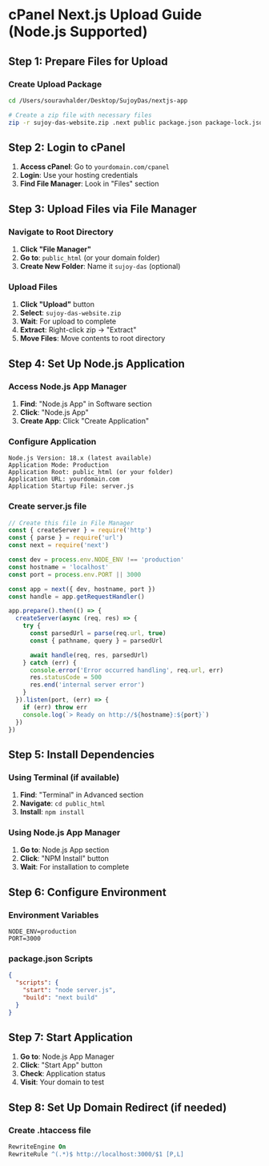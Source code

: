 # cPanel Next.js Upload Guide (Node.js Supported)

## Step 1: Prepare Files for Upload

### Create Upload Package
```bash
cd /Users/souravhalder/Desktop/SujoyDas/nextjs-app

# Create a zip file with necessary files
zip -r sujoy-das-website.zip .next public package.json package-lock.json next.config.* -x "node_modules/*" "src/*"
```

## Step 2: Login to cPanel

1. **Access cPanel**: Go to `yourdomain.com/cpanel`
2. **Login**: Use your hosting credentials
3. **Find File Manager**: Look in "Files" section

## Step 3: Upload Files via File Manager

### Navigate to Root Directory
1. **Click "File Manager"**
2. **Go to**: `public_html` (or your domain folder)
3. **Create New Folder**: Name it `sujoy-das` (optional)

### Upload Files
1. **Click "Upload"** button
2. **Select**: `sujoy-das-website.zip`
3. **Wait**: For upload to complete
4. **Extract**: Right-click zip → "Extract"
5. **Move Files**: Move contents to root directory

## Step 4: Set Up Node.js Application

### Access Node.js App Manager
1. **Find**: "Node.js App" in Software section
2. **Click**: "Node.js App"
3. **Create App**: Click "Create Application"

### Configure Application
```
Node.js Version: 18.x (latest available)
Application Mode: Production
Application Root: public_html (or your folder)
Application URL: yourdomain.com
Application Startup File: server.js
```

### Create server.js file
```javascript
// Create this file in File Manager
const { createServer } = require('http')
const { parse } = require('url')
const next = require('next')

const dev = process.env.NODE_ENV !== 'production'
const hostname = 'localhost'
const port = process.env.PORT || 3000

const app = next({ dev, hostname, port })
const handle = app.getRequestHandler()

app.prepare().then(() => {
  createServer(async (req, res) => {
    try {
      const parsedUrl = parse(req.url, true)
      const { pathname, query } = parsedUrl

      await handle(req, res, parsedUrl)
    } catch (err) {
      console.error('Error occurred handling', req.url, err)
      res.statusCode = 500
      res.end('internal server error')
    }
  }).listen(port, (err) => {
    if (err) throw err
    console.log(`> Ready on http://${hostname}:${port}`)
  })
})
```

## Step 5: Install Dependencies

### Using Terminal (if available)
1. **Find**: "Terminal" in Advanced section
2. **Navigate**: `cd public_html`
3. **Install**: `npm install`

### Using Node.js App Manager
1. **Go to**: Node.js App section
2. **Click**: "NPM Install" button
3. **Wait**: For installation to complete

## Step 6: Configure Environment

### Environment Variables
```
NODE_ENV=production
PORT=3000
```

### package.json Scripts
```json
{
  "scripts": {
    "start": "node server.js",
    "build": "next build"
  }
}
```

## Step 7: Start Application

1. **Go to**: Node.js App Manager
2. **Click**: "Start App" button
3. **Check**: Application status
4. **Visit**: Your domain to test

## Step 8: Set Up Domain Redirect (if needed)

### Create .htaccess file
```apache
RewriteEngine On
RewriteRule ^(.*)$ http://localhost:3000/$1 [P,L]
``` 